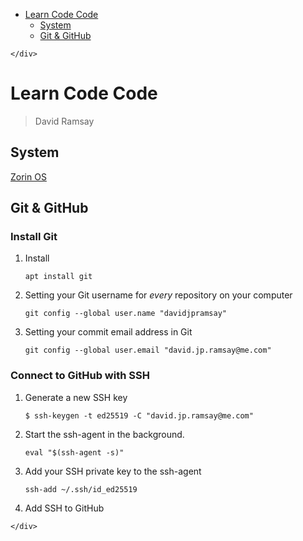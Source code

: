 <!DOCTYPE html>
<html>

<head>
  <meta charset="utf-8">
  <meta name="viewport" content="width=device-width, initial-scale=1.0">
  <title>Learn Code Code</title>
  <link rel="stylesheet" href="https://stackedit.io/style.css" />
</head>

<body class="stackedit">
  <div class="stackedit__left">
    <div class="stackedit__toc">
      
<ul>
<li><a href="#learn-code-code">Learn Code Code</a>
<ul>
<li><a href="#system">System</a></li>
<li><a href="#git--github">Git & GitHub</a></li>
</ul>
</li>
</ul>

    </div>
  </div>
  <div class="stackedit__right">
    <div class="stackedit__html">
      <h1 id="learn-code-code">Learn Code Code</h1>
<blockquote>
<p>David Ramsay</p>
</blockquote>
<h2 id="system">System</h2>
<p><a href="https://zorin.com/os/">Zorin OS</a></p>
<h2 id="git--github">Git &amp; GitHub</h2>
<h3 id="install-git">Install Git</h3>
<ol>
<li>
<p>Install</p>
<pre class=" language-bash"><code class="prism  language-bash">apt <span class="token function">install</span> <span class="token function">git</span>
</code></pre>
</li>
<li>
<p>Setting your Git username for <em>every</em> repository on your computer</p>
<pre class=" language-bash"><code class="prism  language-bash"><span class="token function">git</span> config --global user.name <span class="token string">"davidjpramsay"</span>
</code></pre>
</li>
<li>
<p>Setting your commit email address in Git</p>
<pre class=" language-bash"><code class="prism  language-bash"><span class="token function">git</span> config --global user.email <span class="token string">"david.jp.ramsay@me.com"</span>
</code></pre>
</li>
</ol>
<h3 id="connect-to-github-with-ssh">Connect to GitHub with SSH</h3>
<ol>
<li>
<p>Generate a new SSH key</p>
<pre class=" language-bash"><code class="prism  language-bash">$ ssh-keygen -t ed25519 -C <span class="token string">"david.jp.ramsay@me.com"</span>
</code></pre>
</li>
<li>
<p>Start the ssh-agent in the background.</p>
<pre class=" language-bash"><code class="prism  language-bash"><span class="token function">eval</span> <span class="token string">"<span class="token variable"><span class="token variable">$(</span>ssh-agent -s<span class="token variable">)</span></span>"</span>
</code></pre>
</li>
<li>
<p>Add your SSH private key to the ssh-agent</p>
<pre class=" language-bash"><code class="prism  language-bash">ssh-add ~/.ssh/id_ed25519
</code></pre>
</li>
<li>
<p>Add SSH to GitHub</p>
</li>
</ol>

    </div>
  </div>
</body>

</html>
